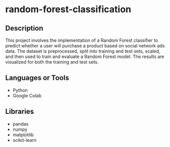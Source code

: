 # random-forest-classification
## Description
This project involves the implementation of a Random Forest classifier to predict whether a user will purchase a product based on social network ads data. The dataset is preprocessed, split into training and test sets, scaled, and then used to train and evaluate a Random Forest model. The results are visualized for both the training and test sets.

## Languages or Tools
- Python
- Google Colab

## Libraries
- pandas
- numpy
- matplotlib
- scikit-learn
